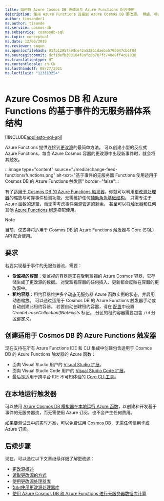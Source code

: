 ```yaml
---
title: 如何将 Azure Cosmos DB 更改源与 Azure Functions 配合使用
description: 使用 Azure Functions 连接到 Azure Cosmos DB 更改源。 稍后，可以创建在发生每个新事件时触发的响应式 Azure Functions。
author: timsander1
ms.author: tisande
ms.service: cosmos-db
ms.subservice: cosmosdb-sql
ms.topic: conceptual
ms.date: 12/03/2019
ms.reviewer: sngun
ms.openlocfilehash: 01fb12957a9dce42a53861daebab796047cb6f84
ms.sourcegitcommit: dcf1defb393104f8afc6b707fc748e0ff4c81830
ms.translationtype: HT
ms.contentlocale: zh-CN
ms.lasthandoff: 08/27/2021
ms.locfileid: "123113254"
---
```

# <a name="serverless-event-based-architectures-with-azure-cosmos-db-and-azure-functions"></a>Azure Cosmos DB 和 Azure Functions 的基于事件的无服务器体系结构
[!INCLUDE[appliesto-sql-api](../includes/appliesto-sql-api.md)]

Azure Functions 提供连接到[更改源](../change-feed.md)的最简单方法。 可以创建小型的反应式 Azure Functions，每当 Azure Cosmos 容器的更改源中出现新事件时，就会将其触发。

:::image type="content" source="./media/change-feed-functions/functions.png" alt-text="基于事件的无服务器 Functions 使用适用于 Cosmos DB 的 Azure Functions 触发器" border="false":::

有了[适用于 Cosmos DB 的 Azure Functions 触发器](../../azure-functions/functions-bindings-cosmosdb-v2-trigger.md)，你就可以利用[更改源处理器](change-feed-processor.md)的缩放与可靠事件检测功能，无需维护任何[辅助角色基础结构](change-feed-processor.md)。 只需专注于 Azure 函数的逻辑，而无需考虑事件溯源管道的剩余。 甚至可以将触发器和任何其他 [Azure Functions 绑定](../../azure-functions/functions-triggers-bindings.md#supported-bindings)搭配使用。

> [!NOTE]
> 目前，仅支持将适用于 Cosmos DB 的 Azure Functions 触发器与 Core (SQL) API 配合使用。

## <a name="requirements"></a>要求

若要实现基于事件的无服务器流，需要：

* **受监视的容器**：受监视的容器是正在受到监视的 Azure Cosmos 容器，它存储生成了更改源的数据。 对受监视容器的任何插入、更新都会反映在容器的更改源中。
* **租约容器**：租约容器维护多个动态无服务器 Azure 函数实例的状态，并启用动态缩放。 可以通过适用于 Cosmos DB 的 Azure Functions 触发器手动或自动创建此租约容器。 若要自动创建租约容器，请在 [配置](../../azure-functions/functions-bindings-cosmosdb-v2-trigger.md#configuration)中设置 *CreateLeaseCollectionIfNotExists* 标记。 分区的租约容器需要包含 `/id` 分区键定义。

## <a name="create-your-azure-functions-trigger-for-cosmos-db"></a>创建适用于 Cosmos DB 的 Azure Functions 触发器

现在支持在所有 Azure Functions IDE 和 CLI 集成中创建包含适用于 Cosmos DB 的 Azure Functions 触发器的 Azure 函数：

* 面向 Visual Studio 用户的 [Visual Studio 扩展](../../azure-functions/functions-develop-vs.md)。
* 面向 Visual Studio Code 用户的 [Visual Studio Code 扩展](/azure/developer/javascript/tutorial-vscode-serverless-node-01)。
* 最后是适用于跨平台 IDE 不可知体验的 [Core CLI 工具](../../azure-functions/functions-run-local.md#create-func)。

## <a name="run-your-trigger-locally"></a>在本地运行触发器

可以使用 [Azure Cosmos DB 模拟器](../local-emulator.md)[在本地运行 Azure 函数](../../azure-functions/functions-develop-local.md)，以创建和开发基于事件的无服务器流，而无需使用 Azure 订阅，也不会产生任何费用。

如果要测试云中的实时方案，可以[免费试用 Cosmos DB](https://azure.microsoft.com/try/cosmosdb/)，无需任何信用卡或 Azure 订阅。

## <a name="next-steps"></a>后续步骤

现在，可以通过以下文章继续详细了解更改源：

* [更改源概述](../change-feed.md)
* [读取更改源的方式](read-change-feed.md)
* [使用更改源处理器库](change-feed-processor.md)
* [如何使用更改源处理器库](change-feed-processor.md)
* [使用 Azure Cosmos DB 和 Azure Functions 进行无服务器数据库计算](serverless-computing-database.md)
